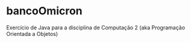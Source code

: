 # bancoOmicron
Exercício de Java para a disciplina de Computação 2 (aka Programação Orientada a Objetos)
